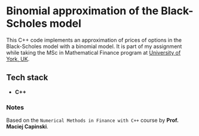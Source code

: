 # Binomial approximation of the Black-Scholes model

This C++ code implements an approximation of prices of options in the Black-Scholes model with a binomial model.
It is part of my assignment while taking the MSc in Mathematical Finance program at [University of York, UK](https://www.york.ac.uk).

## Tech stack

* **C++**

### Notes

Based on the `Numerical Methods in Finance with C++` course by **Prof. Maciej Capinski**.